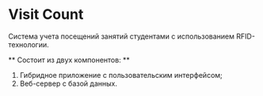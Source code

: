 # Visit Count
Система учета посещений занятий студентами с использованием RFID-технологии.

** Состоит из двух компонентов: **
1) Гибридное приложение с пользовательским интерфейсом;
2) Веб-сервер с базой данных.
